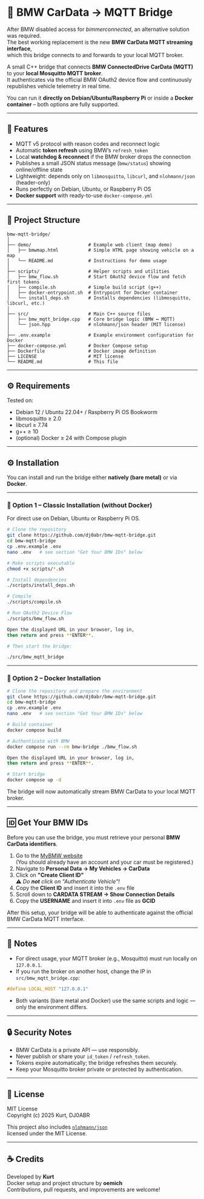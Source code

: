 # 🚗 BMW CarData → MQTT Bridge

After BMW disabled access for *bimmerconnected*, an alternative solution was required.  
The best working replacement is the new **BMW CarData MQTT streaming interface**,  
which this bridge connects to and forwards to your local MQTT broker.

A small C++ bridge that connects **BMW ConnectedDrive CarData (MQTT)** to your **local Mosquitto MQTT broker**.  
It authenticates via the official BMW OAuth2 device flow and continuously republishes vehicle telemetry in real time.

You can run it **directly on Debian/Ubuntu/Raspberry Pi** or inside a **Docker container** – both options are fully supported.

---

## 🧩 Features

- MQTT v5 protocol with reason codes and reconnect logic  
- Automatic **token refresh** using BMW’s `refresh_token`  
- Local **watchdog & reconnect** if the BMW broker drops the connection  
- Publishes a small JSON status message (`bmw/status`) showing online/offline state  
- Lightweight: depends only on `libmosquitto`, `libcurl`, and `nlohmann/json` (header-only)  
- Runs perfectly on Debian, Ubuntu, or Raspberry Pi OS  
- **Docker support** with ready-to-use `docker-compose.yml`  

---

## 🧱 Project Structure

```
bmw-mqtt-bridge/
│
├── demo/                     # Example web client (map demo)
│   ├── bmwmap.html           # Simple HTML page showing vehicle on a map
│   └── README.md             # Instructions for demo usage
│
├── scripts/                  # Helper scripts and utilities
│   ├── bmw_flow.sh           # Start OAuth2 device flow and fetch first tokens
│   ├── compile.sh            # Simple build script (g++)
│   ├── docker-entrypoint.sh  # Entrypoint for Docker container
│   └── install_deps.sh       # Installs dependencies (libmosquitto, libcurl, etc.)
│
├── src/                      # Main C++ source files
│   ├── bmw_mqtt_bridge.cpp   # Core bridge logic (BMW ↔ MQTT)
│   └── json.hpp              # nlohmann/json header (MIT license)
│
├── .env.example              # Example environment configuration for Docker
├── docker-compose.yml        # Docker Compose setup
├── Dockerfile                # Docker image definition
├── LICENSE                   # MIT license
└── README.md                 # This file
```

---

## ⚙️ Requirements

Tested on:
- Debian 12 / Ubuntu 22.04+ / Raspberry Pi OS Bookworm
- libmosquitto ≥ 2.0
- libcurl ≥ 7.74
- g++ ≥ 10
- (optional) Docker ≥ 24 with Compose plugin

---

## ⚙️ Installation

You can install and run the bridge either **natively (bare metal)** or via **Docker**.

---

### 🧩 Option 1 – Classic Installation (without Docker)

For direct use on Debian, Ubuntu or Raspberry Pi OS.

```bash
# Clone the repository
git clone https://github.com/dj0abr/bmw-mqtt-bridge.git
cd bmw-mqtt-bridge
cp .env.example .env
nano .env   # see section "Get Your BMW IDs" below

# Make scripts executable
chmod +x scripts/*.sh

# Install dependencies
./scripts/install_deps.sh

# Compile
./scripts/compile.sh

# Run OAuth2 Device Flow
./scripts/bmw_flow.sh

Open the displayed URL in your browser, log in,  
then return and press **ENTER**.

# Then start the bridge:

./src/bmw_mqtt_bridge
```

---

### 🐳 Option 2 – Docker Installation

```bash
# Clone the repository and prepare the environment
git clone https://github.com/dj0abr/bmw-mqtt-bridge.git
cd bmw-mqtt-bridge
cp .env.example .env
nano .env   # see section "Get Your BMW IDs" below

# Build container
docker compose build

# Authenticate with BMW
docker compose run --rm bmw-bridge ./bmw_flow.sh

Open the displayed URL in your browser, log in,  
then return and press **ENTER**.

# Start bridge
docker compose up -d
```

The bridge will now automatically stream BMW CarData to your local MQTT broker.

---

## 🆔 Get Your BMW IDs

Before you can use the bridge, you must retrieve your personal **BMW CarData identifiers**.

1. Go to the [MyBMW website](https://www.bmw-connecteddrive.com/)  
   (You should already have an account and your car must be registered.)
2. Navigate to **Personal Data → My Vehicles → CarData**  
3. Click on **"Create Client ID"**  
   ⚠️ *Do **not** click on "Authenticate Vehicle"!*
4. Copy the **Client ID** and insert it into the `.env` file
5. Scroll down to **CARDATA STREAM → Show Connection Details**
6. Copy the **USERNAME** and insert it into `.env` file as **GCID**

After this setup, your bridge will be able to authenticate against the official BMW CarData MQTT interface.

---

## 📝 Notes

- For direct usage, your MQTT broker (e.g., Mosquitto) must run locally on `127.0.0.1`.
- If you run the broker on another host, change the IP in `src/bmw_mqtt_bridge.cpp`:

```cpp
#define LOCAL_HOST "127.0.0.1"
```

- Both variants (bare metal and Docker) use the same scripts and logic — only the environment differs.

---

## 🔒 Security Notes

- BMW CarData is a private API — use responsibly.  
- Never publish or share your `id_token` / `refresh_token`.  
- Tokens expire automatically; the bridge refreshes them securely.  
- Keep your Mosquitto broker private or protected by authentication.  

---

## 🧾 License

MIT License  
Copyright (c) 2025 Kurt, DJ0ABR

This project also includes [`nlohmann/json`](https://github.com/nlohmann/json)  
licensed under the MIT License.

---

## ☕ Credits

Developed by **Kurt**  
Docker setup and project structure by **oemich**  
Contributions, pull requests, and improvements are welcome!
